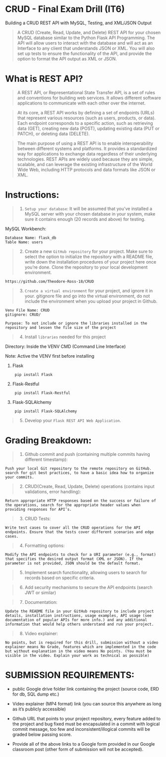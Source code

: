 # CRUD - Final Exam Drill (IT6)

Building a CRUD REST API with MySQL, Testing, and XML/JSON Output

> A CRUD (Create, Read, Update, and Delete) REST API for your chosen MySQL database similar to the Python Flask API Programming. The API will allow users to interact with the database and will act as an Interface to any client that understands JSON or XML. You will also set up tests to ensure the functionality of the API, and provide the option to format the API output as XML or JSON.

# What is REST API?

> A REST API, or Representational State Transfer API, is a set of rules and conventions for building web services. It allows different software applications to communicate with each other over the internet.

> At its core, a REST API works by defining a set of endpoints (URLs) that represent various resources (such as users, products, or data). Each endpoint corresponds to a specific action, such as retrieving data (GET), creating new data (POST), updating existing data (PUT or PATCH), or deleting data (DELETE).

> The main purpose of using a REST API is to enable interoperability between different systems and platforms. It provides a standardized way for applications to exchange data regardless of their underlying technologies. REST APIs are widely used because they are simple, scalable, and can leverage the existing infrastructure of the World Wide Web, including HTTP protocols and data formats like JSON or XML.

# Instructions:

> 1. `Setup your database`: It will be assumed that you’ve installed a MySQL server with your chosen database in your system, make sure it contains enough (20 records and above) for testing.

MySQL Workbench: 

    Database Name: flask_db
    Table Name: users

> 2. Create a new `GitHub repository` for your project. Make sure to select the option to initialize the repository with a README file, write down the installation procedures of your project here once you’re done. Clone the repository to your local development environment.

    https://github.com/Theodore-Ross-18/CRUD

> 3. `Create a virtual environment` for your project, and ignore it in your. gitignore file and go into the virtual environment, do not include the environment when you upload your project in Github.

    Venv File Name: CRUD
    gitignore: CRUD/

    Purpose: To not include or ignore the libraries installed in the repository and lessen the file size of the project

> 4. Install `libraries` needed for this project

Directory: Inside the VENV CMD (Command Line Interface)

Note: Active the VENV first before installing

1. Flask

        pip install Flask

2. Flask-Restful

        pip install Flask-Restful

3. Flask-SQLAlchemy

        pip install Flask-SQLAlchemy

> 5. Develop your `Flask REST API Web Application`.

# Grading Breakdown:

> 1. Github commit and push (containing multiple commits having different timestamp):

    Push your local Git repository to the remote repository on GitHub. search for git best practices, to have a basic idea how to organize your commits.

> 2. CRUD(Create, Read, Update, Delete) operations (contains input validations, error handling):

    Return appropriate HTTP responses based on the success or failure of the operations, search for the appropriate header values when providing responses for API’s.

> 3. CRUD Tests:

    Write test cases to cover all the CRUD operations for the API endpoints. Ensure that the tests cover different scenarios and edge cases.

> 4. Formatting options:

    Modify the API endpoints to check for a URI parameter (e.g., format) that specifies the desired output format (XML or JSON). If the parameter is not provided, JSON should be the default format.

> 5. Implement search functionality, allowing users to search for records based on specific criteria.

> 6. Add security mechanisms to secure the API endpoints (search JWT or similar)

> 7. Documentation:

    Update the README file in your GitHub repository to include project details, installation instructions, usage examples, API usage (see documentation of popular APIs for more info.) and any additional information that would help others understand and run your project.

> 8. Video explainer: 

    No points, but is required for this drill, submission without a video explainer means No Grade, features which are implemented in the code but without explanation in the video means No points. (You must be visible in the video. Explain your work as technical as possible)

# SUBMISSION REQUIREMENTS:

- public Google drive folder link containing the project (source code, ERD for db, SQL dump etc.)

- Video explainer (MP4 format) link (you can source this anywhere as long as it’s publicly accessible)

- Github URL that points to your project repository, every feature added to the project and bug fixed must be encapsulated in a commit with logical commit message, too few and inconsistent/illogical commits will be graded below passing score.

- Provide all of the above links to a Google form provided in our Google classroom post (other form of submission will not be accepted).